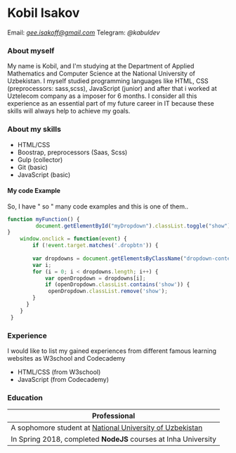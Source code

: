 # Kobil Isakov
Email: *gee.isakoff@gmail.com*
Telegram: *@kabuldev*
### About myself
My name is Kobil, and I'm studying at the Department of Applied Mathematics and Computer Science at the National University of Uzbekistan. I myself studied programming languages like HTML, CSS (preprocessors: sass,scss), JavaScript (junior) and after that i worked at Uztelecom company as a imposer for 6 months. I consider all this experience as an essential part of my future career in IT  because these skills will always help to achieve my goals.

### About my skills
- HTML/CSS
- Boostrap, preprocessors (Saas, Scss)
- Gulp (collector)
- Git (basic)
- JavaScript (basic)

#### My code Example
So, I have " so " many code examples and this is one of them..
```javascript
function myFunction() {
         document.getElementById("myDropdown").classList.toggle("show");
}
    window.onclick = function(event) {
        if (!event.target.matches('.dropbtn')) {
            
        var dropdowns = document.getElementsByClassName("dropdown-content");
        var i;
        for (i = 0; i < dropdowns.length; i++) {
            var openDropdown = dropdowns[i];
            if (openDropdown.classList.contains('show')) {
             openDropdown.classList.remove('show');
        }
      }
    }
 }
```
### Experience
I would like to list my gained experiences from different famous learning websites as W3school and Codecademy
- HTML/CSS (from W3school)
- JavaScript (from Codecademy)

### Education
| Professional |
| ------ |
| A sophomore student at [National University of Uzbekistan](https://nuu.uz/en/) |
| In Spring 2018, completed **NodeJS** courses at Inha University |


